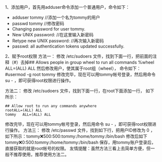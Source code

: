 1、添加用户，首先用adduser命令添加一个普通用户，命令如下：<br>

- adduser tommy //添加一个名为tommy的用户
- passwd tommy   //修改密码
- Changing password for user tommy.
- New UNIX password:     //在这里输入新密码
- Retype new UNIX password:  //再次输入新密码
- passwd: all authentication tokens updated successfully.


2、赋予root权限
方法一： 修改 /etc/sudoers 文件，找到下面一行，把前面的注释（#）去掉## Allows people in group wheel to run all commands
%wheel    ALL=(ALL)    ALL
然后修改用户，使其属于root组（wheel），
命令如下：#usermod -g root tommy
修改完毕，现在可以用tommy帐号登录，然后用命令 su - ，即可获得root权限进行操作。

方法二： 修改 /etc/sudoers 文件，找到下面一行，在root下面添加一行，
如下所示：

    ## Allow root to run any commands anywhere
    rootALL=(ALL) ALL
    tommy   ALL=(ALL) ALL
修改完毕，现在可以用tommy帐号登录，然后用命令 su - ，即可获得root权限进行操作。
方法三： 
修改 /etc/passwd 文件，找到如下行，把用户ID修改为 0 ，如下所示：tommy:x:500:500:tommy:/home/tommy:/bin/bash
修改后如下
tommy:x:0:500:tommy:/home/tommy:/bin/bash
保存，用tommy账户登录后，直接获取的就是root帐号的权限。
友情提醒：虽然方法三看上去简单方便，但一般不推荐使用，推荐使用方法二。